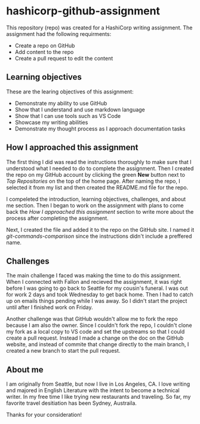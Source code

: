 # hashicorp-github-assignment

This repository (repo) was created for a HashiCorp writing assignment. The assignment had the following requirments:
  - Create a repo on GitHub
  - Add content to the repo
  - Create a pull request to edit the content
  
 ## Learning objectives
 These are the learing objectives of this assignment:
 - Demonstrate my ability to use GitHub
 - Show that I understand and use markdown language
 - Show that I can use tools such as VS Code
 - Showcase my writing abilities
 - Demonstrate my thought process as I approach documentation tasks
 
 ## How I approached this assignment
 
 The first thing I did was read the instructions thoroughly to make sure that I understood what I needed to do to complete the assignment. Then I created the repo on my GitHub account by clicking the green **New** button next to *Top Repositories* on the top of the home page. After naming the repo, I selected it from my list and then created the README.md file for the repo.
 
 I compeleted the introduction, learning objectives, challenges, and about me section. Then I began to work on the assignment with plans to come back the *How I approached this assignment* section to write more about the process after completing the assignment.
 
 Next, I created the file and added it to the repo on the GitHub site. I named it *git-commands-comparison* since the instructions didn't include a preffered name. 
 
 ## Challenges
 
 The main challenge I faced was making the time to do this assignment. When I connected with Fallon and recieved the assignment, it was right before I was going to go back to Seattle for my cousin's funeral. I was out for work 2 days and took Wednesday to get back home. Then I had to catch up on emails things pending while I was away. So I didn't start the project until after I finished work on Friday. 
 
 Another challenge was that GitHub wouldn't allow me to fork the repo because I am also the owner. Since I couldn't fork the repo, I couldn't clone my fork as a local copy to VS code and set the upstreams so that I could create a pull request. Instead I made a change on the doc on the GitHub website, and instead of commite that change directly to the main branch, I created a new branch to start the pull request.
 
 ## About me
  I am originally from Seattle, but now I live in Los Angeles, CA. I love writing and majored in English Literature with the intent to become a technical writer. In my free time I like trying new restaurants and traveling. So far, my favorite travel desitiation has been Sydney, Austraila. 

Thanks for your consideration!
